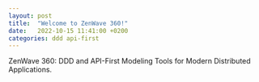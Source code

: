 ```yaml
---
layout: post
title:  "Welcome to ZenWave 360!"
date:   2022-10-15 11:41:00 +0200
categories: ddd api-first
---
```


ZenWave 360: DDD and API-First Modeling Tools for Modern Distributed Applications.